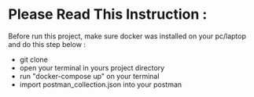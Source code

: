 # Please Read This Instruction :

Before run this project, make sure docker was installed on your pc/laptop and do this step below :

- git clone
- open your terminal in yours project directory
- run "docker-compose up" on your terminal
- import postman_collection.json into your postman
